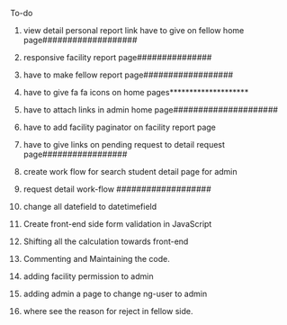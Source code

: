 To-do
1. view detail personal report link have to give on fellow home page###################
2. responsive facility report page###############
3. have to make fellow report page##################
4. have to give fa fa icons on home pages********************
5. have to attach links in admin home page#####################
6. have to add facility paginator on facility report page 
7. have to give links on pending request to detail request page#################
8. create work flow for search student detail page for admin
9. request detail work-flow ###################



1. change all datefield to datetimefield
2. Create front-end side form validation in JavaScript
3. Shifting all the calculation towards front-end 
4. Commenting and Maintaining the code.

1. adding facility permission to admin
2. adding admin a page to change ng-user to admin
3. where see the reason for reject in fellow side.